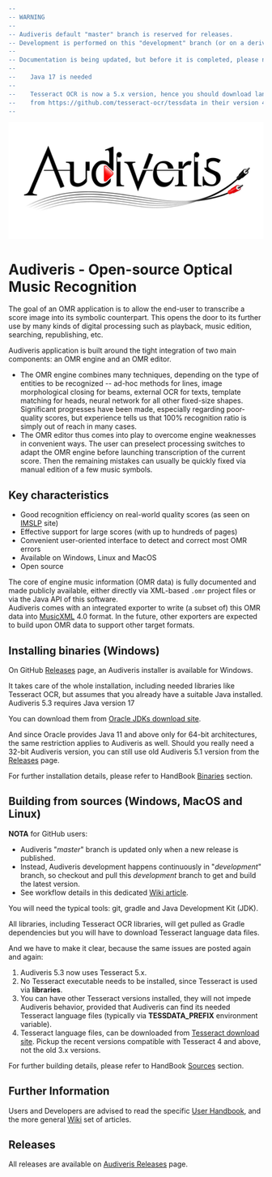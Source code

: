 ```diff
--
-- WARNING
--
-- Audiveris default "master" branch is reserved for releases.
-- Development is performed on this "development" branch (or on a derived branch)
--
-- Documentation is being updated, but before it is completed, please note that:
--
--    Java 17 is needed
--
--    Tesseract OCR is now a 5.x version, hence you should download language data files
--    from https://github.com/tesseract-ocr/tessdata in their version 4 and above.
--
```

![](https://github.com/Audiveris/docs/blob/master/images/SplashLogo.png)

# Audiveris - Open-source Optical Music Recognition

The goal of an OMR application is to allow the end-user to transcribe a score image into
its symbolic counterpart.
This opens the door to its further use by many kinds of digital processing such as
playback, music edition, searching, republishing, etc.

Audiveris application is built around the tight integration of two main components:
an OMR engine and an OMR editor.
- The OMR engine combines many techniques, depending on the type of entities to be recognized
-- ad-hoc methods for lines, image morphological closing for beams, external OCR for texts,
template matching for heads, neural network for all other fixed-size shapes.   
Significant progresses have been made, especially regarding poor-quality scores,
but experience tells us that 100% recognition ratio is simply out of reach in many cases.
- The OMR editor thus comes into play to overcome engine weaknesses in convenient ways.
The user can preselect processing switches to adapt the OMR engine before launching transcription
of the current score.
Then the remaining mistakes can usually be quickly fixed via manual edition of a few music symbols.

## Key characteristics
* Good recognition efficiency on real-world quality scores (as seen on [IMSLP][imslp] site)
* Effective support for large scores (with up to hundreds of pages)
* Convenient user-oriented interface to detect and correct most OMR errors
* Available on Windows, Linux and MacOS
* Open source

The core of engine music information (OMR data) is fully documented and made publicly available,
either directly via XML-based `.omr` project files or via the Java API of this software.   
Audiveris comes with an integrated exporter to write (a subset of) this OMR data into
[MusicXML][musicxml] 4.0 format.
In the future, other exporters are expected to build upon OMR data to support other target formats.

## Installing binaries (Windows)

On GitHub [Releases][releases] page, an Audiveris installer is available for Windows.

It takes care of the whole installation, including needed libraries like Tesseract OCR,
but assumes that you already have a suitable Java installed.  
Audiveris 5.3 requires Java version 17

You can download them from [Oracle JDKs download site][jdk-downloads].

And since Oracle provides Java 11 and above only for 64-bit architectures, the same restriction
applies to Audiveris as well.
Should you really need a 32-bit Audiveris version, you can still use old Audiveris 5.1 version
from the [Releases][releases] page.

For further installation details, please refer to HandBook [Binaries][binaries] section.

## Building from sources (Windows, MacOS and Linux)

**NOTA** for GitHub users:
- Audiveris "*master*" branch is updated only when a new release is published.
- Instead, Audiveris development happens continuously in "*development*" branch, so checkout and pull
this *development* branch to get and build the latest version.
- See workflow details in this dedicated [Wiki article][workflow].

You will need the typical tools: git, gradle and Java Development Kit (JDK).

All libraries, including Tesseract OCR libraries, will get pulled as Gradle dependencies
but you will have to download Tesseract language data files.  

And we have to make it clear, because the same issues are posted again and again:
1. Audiveris 5.3 now uses Tesseract 5.x.
2. No Tesseract executable needs to be installed, since Tesseract is used via **libraries**.
3. You can have other Tesseract versions installed, they will not impede Audiveris behavior,
provided that Audiveris can find its needed Tesseract language files
(typically via **TESSDATA_PREFIX** environment variable).
4. Tesseract language files, can be downloaded from [Tesseract download site][lang-downloads].
Pickup the recent versions compatible with Tesseract 4 and above, not the old 3.x versions.

For further building details, please refer to HandBook [Sources][sources] section.

## Further Information

Users and Developers are advised to read the specific [User Handbook][handbook],
and the more general [Wiki][audiveris-wiki] set of articles.

## Releases

All releases are available on [Audiveris Releases][releases] page.

[audiveris-eg]:   htps://github.com/Audiveris/audiveris-eg
[audiveris-wiki]: https://github.com/Audiveris/audiveris/wiki
[binaries]:       https://audiveris.github.io/audiveris/_pages/install/binaries/
[handbook]:       https://audiveris.github.io/audiveris/_pages/index-5.2/
[imslp]:          https://imslp.org/
[jdk-downloads]:  https://www.oracle.com/java/technologies/downloads/
[lang-downloads]: https://github.com/tesseract-ocr/tessdata
[musicxml]:       http://www.musicxml.com/
[releases]:       https://github.com/Audiveris/audiveris/releases
[sources]:        https://audiveris.github.io/audiveris/_pages/install/sources/
[workflow]:       https://github.com/Audiveris/audiveris/wiki/Git-Workflow
